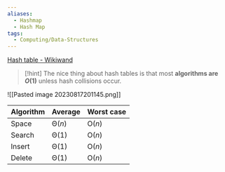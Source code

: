 ```yaml
---
aliases:
  - Hashmap
  - Hash Map
tags:
  - Computing/Data-Structures
---
```


[Hash table - Wikiwand](https://www.wikiwand.com/en/Hash_table)

> [!hint]
> The nice thing about hash tables is that most **algorithms are $O(1)$** unless hash collisions occur.

![[Pasted image 20230817201145.png]]

|Algorithm|**Average**|**Worst case**|
|---|---|---|
|Space|Θ(_n_)[](https://www.wikiwand.com/en/Hash_table#cite_note-Cormen_et_al-1)|O(_n_)|
|Search|Θ(1)|O(_n_)|
|Insert|Θ(1)|O(_n_)|
|Delete|Θ(1)|O(_n_)|
